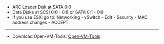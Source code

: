   - ARC Loader Disk at SATA 0:0
  - Data Disks at SCSI 0:0 - 0:8 or SATA 0:1 - 0:8
  - If you use ESXi go to: Networking - vSwitch - Edit - Security - MAC address changes - ACCEPT

---

  - Download Open-VM-Tools: [Open-VM-Tools](https://github.com/AuxXxilium/synology-dsm-open-vm-tools/releases/latest)